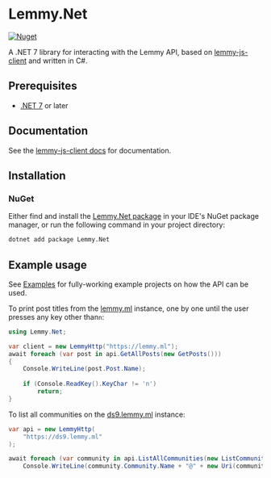 # Lemmy.Net
[![Nuget](https://img.shields.io/nuget/v/Lemmy.Net)](https://www.nuget.org/packages/Lemmy.Net)

A .NET 7 library for interacting with the Lemmy API, based on [lemmy-js-client](https://github.com/LemmyNet/lemmy-js-client) and written in C#.

## Prerequisites
- [.NET 7](https://dotnet.microsoft.com/download/dotnet/7.0) or later

## Documentation
See the [lemmy-js-client docs](https://join-lemmy.org/api/classes/LemmyHttp.html) for documentation.

## Installation

### NuGet
Either find and install the [Lemmy.Net package](https://www.nuget.org/packages/Lemmy.Net) in your IDE's NuGet package manager, or run the following command in your project directory:
```sh
dotnet add package Lemmy.Net
```



## Example usage
See [Examples](Examples) for fully-working example projects on how the API can be used.

To print post titles from the [lemmy.ml](https://lemmy.ml) instance, one by one until the user presses any key other than`n`:
```cs
using Lemmy.Net;

var client = new LemmyHttp("https://lemmy.ml");
await foreach (var post in api.GetAllPosts(new GetPosts()))
{
    Console.WriteLine(post.Post.Name);
    
    if (Console.ReadKey().KeyChar != 'n')
        return;
}
```

To list all communities on the [ds9.lemmy.ml](https://dev.lemmy.ml) instance:
```cs
var api = new LemmyHttp(
    "https://ds9.lemmy.ml"
);

await foreach (var community in api.ListAllCommunities(new ListCommunities()))
    Console.WriteLine(community.Community.Name + "@" + new Uri(community.Community.ActorId).Host);
```